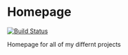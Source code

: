 # Homepage

[![Build Status](https://travis-ci.org/patengelbert/homepage.svg?branch=master)](https://travis-ci.org/patengelbert/homepage)

Homepage for all of my differnt projects
